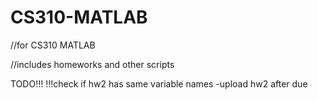 # CS310-MATLAB
//for CS310 MATLAB

//includes homeworks and other scripts

TODO!!!
!!!check if hw2 has same variable names
-upload hw2 after due
